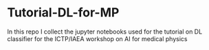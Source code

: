 # Tutorial-DL-for-MP
In this repo I collect the jupyter notebooks used for the tutorial on DL classifier for the ICTP/IAEA workshop on AI for medical physics
